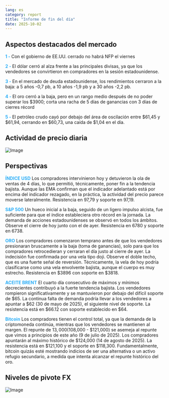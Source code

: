```yaml
---
lang: es
category: report
title: "Informe de fin del día"
date: 2025-10-02
---
```



<h2>Aspectos destacados del mercado</h2>
<strong style="color: #2caef7;">1 - </strong> Con el gobierno de EE.UU. cerrado no habrá NFP el viernes

<strong style="color: #2caef7;">2 - </strong> El dólar cerró al alza frente a las principales divisas, ya que los vendedores se convirtieron en compradores en la sesión estadounidense.

<strong style="color: #2caef7;">3 - </strong> En el mercado de deuda estadounidense, los rendimientos cerraron a la baja: a 5 años -0,7 pb, a 10 años -1,9 pb y a 30 años -2,2 pb.

<strong style="color: #2caef7;">4 - </strong> El oro cerró a la baja, pero en un rango medio después de no poder superar los $3900; corta una racha de 5 días de ganancias con 3 días de cierres récord

<strong style="color: #2caef7;">5 - </strong> El petróleo crudo cayó por debajo del área de oscilación entre $61,45 y $61,94, cerrando en $60,73, una caída de $1,04 en el día.



<h2>Actividad de precio diaria</h2>
<img src="https://markleighedu.github.io/img/Oct-2025/02-Oct-2025/price.jpg" alt="Image"/>

<h2>Perspectivas</h2>
<strong style="color: #2caef7;">ÍNDICE USD</strong> Los compradores intervinieron hoy y detuvieron la ola de ventas de 4 días, lo que permitió, técnicamente, poner fin a la tendencia bajista. Aunque las EMA confirman que el indicador adelantado está por encima del indicador rezagado, en la práctica, la actividad del precio parece moverse lateralmente. Resistencia en 97,79 y soporte en 97,19.

<strong style="color: #2caef7;">S&P 500</strong> Un hueco inicial a la baja, seguido de un ligero impulso alcista, fue suficiente para que el índice estableciera otro récord en la jornada. La demanda de acciones estadounidenses se observó en todos los ámbitos. Observe el cierre de hoy junto con el de ayer. Resistencia en 6780 y soporte en 6738.

<strong style="color: #2caef7;">ORO</strong> Los compradores comenzaron temprano antes de que los vendedores presionaran bruscamente a la baja (toma de ganancias), solo para que los compradores retrocedieran y cerraran el día justo al cierre de ayer. La indecisión fue confirmada por una vela tipo doji. Observe el doble techo, que es una fuerte señal de reversión. Técnicamente, la vela de hoy podría clasificarse como una vela envolvente bajista, aunque el cuerpo es muy estrecho. Resistencia en $3896 con soporte en $3818.

<strong style="color: #2caef7;">ACEITE BRENT</strong> El cuarto día consecutivo de máximos y mínimos decrecientes contribuyó a la fuerte tendencia bajista. Los vendedores rompieron significativamente y se mantuvieron por debajo del difícil soporte de $65. La continua falta de demanda podría llevar a los vendedores a apuntar a $62 (30 de mayo de 2025), el siguiente nivel de soporte. La resistencia está en $66.12 con soporte establecido en $64.

<strong style="color: #2caef7;">Bitcoin</strong> Los compradores tienen el control total, ya que la demanda de la criptomoneda continúa, mientras que los vendedores se mantienen al margen. El repunte de $13,000 ($108,000 - $121,000) se asemeja al repunte que vimos a principios de este año (9 de julio de 2025). Los compradores apuntarán al máximo histórico de $124,000 (14 de agosto de 2025). La resistencia está en $121,100 y el soporte en $118,300. Fundamentalmente, bitcoin quizás esté mostrando indicios de ser una alternativa o un activo refugio secundario, a medida que intenta alcanzar el repunte histórico del oro.



<h2>Niveles de pivote FX</h2>
<img src="https://markleighedu.github.io/img/Oct-2025/02-Oct-2025/pivot.jpg" alt="Image"/>